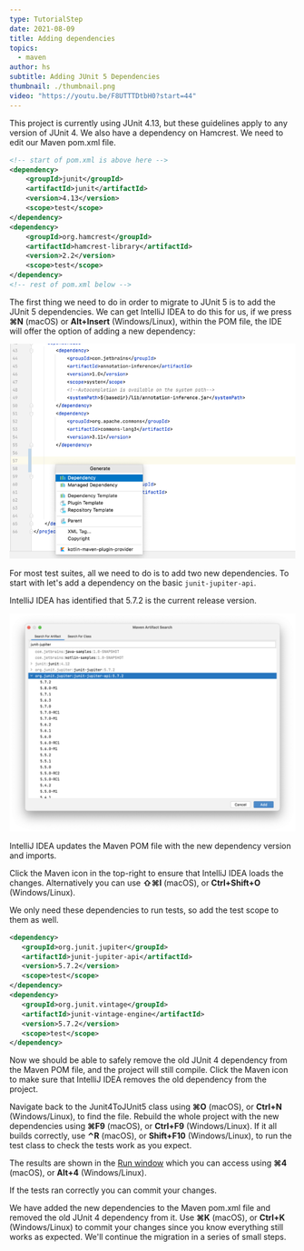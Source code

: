 ```yaml
---
type: TutorialStep
date: 2021-08-09
title: Adding dependencies
topics:
  - maven
author: hs
subtitle: Adding JUnit 5 Dependencies
thumbnail: ./thumbnail.png
video: "https://youtu.be/F8UTTTDtbH0?start=44"
---
```


This project is currently using JUnit 4.13, but these guidelines apply to any version of JUnit 4. We also have a dependency on Hamcrest. We need to edit our Maven pom.xml file.

```xml
<!-- start of pom.xml is above here -->
<dependency>
    <groupId>junit</groupId>
    <artifactId>junit</artifactId>
    <version>4.13</version>
    <scope>test</scope>
</dependency>
<dependency>
    <groupId>org.hamcrest</groupId>
    <artifactId>hamcrest-library</artifactId>
    <version>2.2</version>
    <scope>test</scope>
</dependency>
<!-- rest of pom.xml below -->
```

The first thing we need to do in order to migrate to JUnit 5 is to add the JUnit 5 dependencies. We can get IntelliJ IDEA to do this for us, if we press **⌘N** (macOS) or **Alt+Insert** (Windows/Linux), within the POM file, the IDE will offer the option of adding a new dependency:

![](add-dependency.png)

For most test suites, all we need to do is to add two new dependencies. To start with let's add a dependency on the basic `junit-jupiter-api`.

IntelliJ IDEA has identified that 5.7.2 is the current release version.

![](mvn-artifact-search.png)

IntelliJ IDEA updates the Maven POM file with the new dependency version and imports.

Click the Maven icon in the top-right to ensure that IntelliJ IDEA loads the changes. Alternatively you can use **⇧⌘I** (macOS), or **Ctrl+Shift+O** (Windows/Linux).

We only need these dependencies to run tests, so add the test scope to them as well.

```xml
<dependency>
   <groupId>org.junit.jupiter</groupId>
   <artifactId>junit-jupiter-api</artifactId>
   <version>5.7.2</version>
   <scope>test</scope>
</dependency>
<dependency>
   <groupId>org.junit.vintage</groupId>
   <artifactId>junit-vintage-engine</artifactId>
   <version>5.7.2</version>
   <scope>test</scope>
</dependency>
```

Now we should be able to safely remove the old JUnit 4 dependency from the Maven POM file, and the project will still compile. Click the Maven icon to make sure that IntelliJ IDEA removes the old dependency from the project.

Navigate back to the Junit4ToJUnit5 class using **⌘O** (macOS), or **Ctrl+N** (Windows/Linux), to find the file. Rebuild the whole project with the new dependencies using **⌘F9** (macOS), or **Ctrl+F9** (Windows/Linux). If it all builds correctly, use **⌃R** (macOS), or **Shift+F10** (Windows/Linux), to run the test class to check the tests work as you expect.

The results are shown in the [Run window](https://www.jetbrains.com/help/idea/run-tool-window.html) which you can access using **⌘4** (macOS), or **Alt+4** (Windows/Linux).

If the tests ran correctly you can commit your changes.

We have added the new dependencies to the Maven pom.xml file and removed the old JUnit 4 dependency from it. Use **⌘K** (macOS), or **Ctrl+K** (Windows/Linux) to commit your changes since you know everything still works as expected. We'll continue the migration in a series of small steps.
